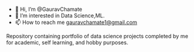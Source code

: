 - 👋 Hi, I’m @GauravChamate
- 👀 I’m interested in Data Science,ML.
- 📫 How to reach me gauravchamate1@gmail.com

<!---
Chamategaurav/Chamategaurav is a ✨ special ✨ repository because its `README.md` (this file) appears on your GitHub profile.
You can click the Preview link to take a look at your changes.
--->
Repository containing portfolio of data science projects completed by me for academic, self learning, and hobby purposes.
